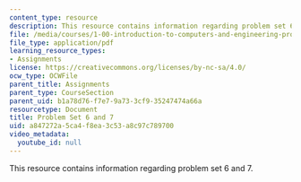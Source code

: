 ```yaml
---
content_type: resource
description: This resource contains information regarding problem set 6 and 7.
file: /media/courses/1-00-introduction-to-computers-and-engineering-problem-solving-spring-2012/a847272a5ca4f8ea3c53a8c97c789700_MIT1_00S12_PS_6and7.pdf
file_type: application/pdf
learning_resource_types:
- Assignments
license: https://creativecommons.org/licenses/by-nc-sa/4.0/
ocw_type: OCWFile
parent_title: Assignments
parent_type: CourseSection
parent_uid: b1a78d76-f7e7-9a73-3cf9-35247474a66a
resourcetype: Document
title: Problem Set 6 and 7
uid: a847272a-5ca4-f8ea-3c53-a8c97c789700
video_metadata:
  youtube_id: null
---
```

This resource contains information regarding problem set 6 and 7.